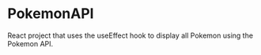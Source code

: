 # PokemonAPI
 React project that uses the useEffect hook to display  all Pokemon using the Pokemon API.  
